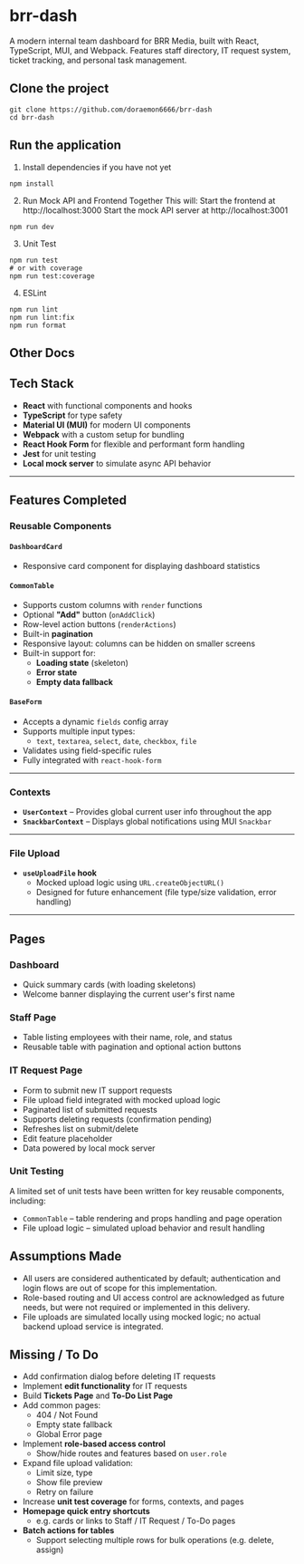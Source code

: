 # brr-dash

A modern internal team dashboard for BRR Media, built with React, TypeScript, MUI, and Webpack. Features staff directory, IT request system, ticket tracking, and personal task management.

## Clone the project

```
git clone https://github.com/doraemon6666/brr-dash
cd brr-dash
```

## Run the application

1. Install dependencies if you have not yet

```
npm install
```

2. Run Mock API and Frontend Together
   This will:
   Start the frontend at http://localhost:3000
   Start the mock API server at http://localhost:3001

```
npm run dev
```

3. Unit Test

```
npm run test
# or with coverage
npm run test:coverage
```

4. ESLint

```
npm run lint
npm run lint:fix
npm run format
```

## Other Docs

## Tech Stack

- **React** with functional components and hooks
- **TypeScript** for type safety
- **Material UI (MUI)** for modern UI components
- **Webpack** with a custom setup for bundling
- **React Hook Form** for flexible and performant form handling
- **Jest** for unit testing
- **Local mock server** to simulate async API behavior

---

## Features Completed

### Reusable Components

#### `DashboardCard`

- Responsive card component for displaying dashboard statistics

#### `CommonTable`

- Supports custom columns with `render` functions
- Optional **"Add"** button (`onAddClick`)
- Row-level action buttons (`renderActions`)
- Built-in **pagination**
- Responsive layout: columns can be hidden on smaller screens
- Built-in support for:
  - **Loading state** (skeleton)
  - **Error state**
  - **Empty data fallback**

#### `BaseForm`

- Accepts a dynamic `fields` config array
- Supports multiple input types:
  - `text`, `textarea`, `select`, `date`, `checkbox`, `file`
- Validates using field-specific rules
- Fully integrated with `react-hook-form`

---

### Contexts

- **`UserContext`** – Provides global current user info throughout the app
- **`SnackbarContext`** – Displays global notifications using MUI `Snackbar`

---

### File Upload

- **`useUploadFile` hook**
  - Mocked upload logic using `URL.createObjectURL()`
  - Designed for future enhancement (file type/size validation, error handling)

---

## Pages

### Dashboard

- Quick summary cards (with loading skeletons)
- Welcome banner displaying the current user's first name

### Staff Page

- Table listing employees with their name, role, and status
- Reusable table with pagination and optional action buttons

### IT Request Page

- Form to submit new IT support requests
- File upload field integrated with mocked upload logic
- Paginated list of submitted requests
- Supports deleting requests (confirmation pending)
- Refreshes list on submit/delete
- Edit feature placeholder
- Data powered by local mock server

### Unit Testing

A limited set of unit tests have been written for key reusable components, including:

- `CommonTable` – table rendering and props handling and page operation
- File upload logic – simulated upload behavior and result handling

## Assumptions Made

- All users are considered authenticated by default; authentication and login flows are out of scope for this implementation.
- Role-based routing and UI access control are acknowledged as future needs, but were not required or implemented in this delivery.
- File uploads are simulated locally using mocked logic; no actual backend upload service is integrated.

## Missing / To Do

- Add confirmation dialog before deleting IT requests
- Implement **edit functionality** for IT requests
- Build **Tickets Page** and **To-Do List Page**
- Add common pages:
  - 404 / Not Found
  - Empty state fallback
  - Global Error page
- Implement **role-based access control**
  - Show/hide routes and features based on `user.role`
- Expand file upload validation:
  - Limit size, type
  - Show file preview
  - Retry on failure
- Increase **unit test coverage** for forms, contexts, and pages
- **Homepage quick entry shortcuts**
  - e.g. cards or links to Staff / IT Request / To-Do pages
- **Batch actions for tables**
  - Support selecting multiple rows for bulk operations (e.g. delete, assign)
